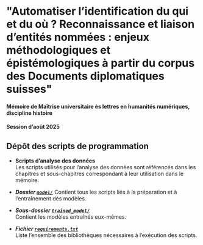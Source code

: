 # "Automatiser l’identification du qui et du où ? Reconnaissance et liaison d’entités nommées : enjeux méthodologiques et épistémologiques à partir du corpus des Documents diplomatiques suisses"
#### Mémoire de Maîtrise universitaire ès lettres en humanités numériques, discipline histoire
#### Session d’août 2025

## Dépôt des scripts de programmation
- **Scripts d’analyse des données**  
  Les scripts utilisés pour l’analyse des données sont référencés dans les chapitres et sous-chapitres correspondant à leur utilisation dans le mémoire.

- ***Dossier [`model/`](./model)***
  Contient tous les scripts liés à la préparation et à l’entraînement des modèles.

- ***Sous-dossier [`trained_model/`](./model/trained_model)***  
  Contient les modèles entraînés eux-mêmes.

- ***Fichier [`requirements.txt`](./requirements.txt)***  
  Liste l’ensemble des bibliothèques nécessaires à l’exécution des scripts.

